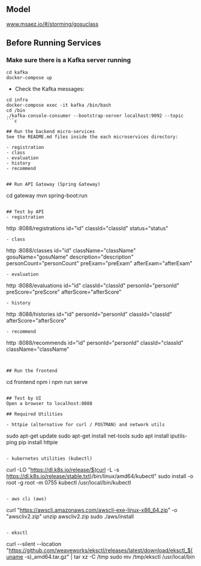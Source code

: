 #

## Model

www.msaez.io/#/storming/gosuclass

## Before Running Services

### Make sure there is a Kafka server running

```
cd kafka
docker-compose up
```

- Check the Kafka messages:

````
cd infra
docker-compose exec -it kafka /bin/bash
cd /bin
./kafka-console-consumer --bootstrap-server localhost:9092 --topic
```c

## Run the backend micro-services
See the README.md files inside the each microservices directory:

- registration
- class
- evaluation
- history
- recommend


## Run API Gateway (Spring Gateway)
````

cd gateway
mvn spring-boot:run

```

## Test by API
- registration
```

http :8088/registrations id="id" classId="classId" status="status"

```
- class
```

http :8088/classes id="id" className="className" gosuName="gosuName" description="description" personCount="personCount" preExam="preExam" afterExam="afterExam"

```
- evaluation
```

http :8088/evaluations id="id" classId="classId" personId="personId" preScore="preScore" afterScore="afterScore"

```
- history
```

http :8088/histories id="id" personId="personId" classId="classId" afterScore="afterScore"

```
- recommend
```

http :8088/recommends id="id" personId="personId" classId="classId" className="className"

```


## Run the frontend
```

cd frontend
npm i
npm run serve

```

## Test by UI
Open a browser to localhost:8088

## Required Utilities

- httpie (alternative for curl / POSTMAN) and network utils
```

sudo apt-get update
sudo apt-get install net-tools
sudo apt install iputils-ping
pip install httpie

```

- kubernetes utilities (kubectl)
```

curl -LO "https://dl.k8s.io/release/$(curl -L -s https://dl.k8s.io/release/stable.txt)/bin/linux/amd64/kubectl"
sudo install -o root -g root -m 0755 kubectl /usr/local/bin/kubectl

```

- aws cli (aws)
```

curl "https://awscli.amazonaws.com/awscli-exe-linux-x86_64.zip" -o "awscliv2.zip"
unzip awscliv2.zip
sudo ./aws/install

```

- eksctl
```

curl --silent --location "https://github.com/weaveworks/eksctl/releases/latest/download/eksctl_$(uname -s)\_amd64.tar.gz" | tar xz -C /tmp
sudo mv /tmp/eksctl /usr/local/bin

```

```
